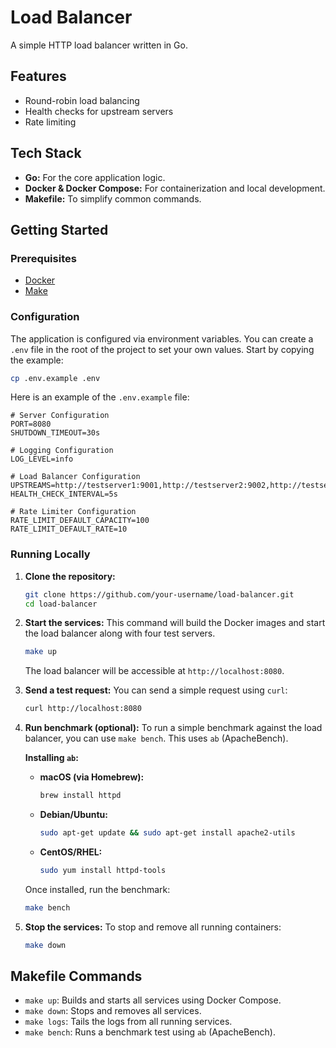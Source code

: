 # Load Balancer

A simple HTTP load balancer written in Go.

## Features

- Round-robin load balancing
- Health checks for upstream servers
- Rate limiting

## Tech Stack

- **Go:** For the core application logic.
- **Docker & Docker Compose:** For containerization and local development.
- **Makefile:** To simplify common commands.

## Getting Started

### Prerequisites

- [Docker](https://docs.docker.com/get-docker/)
- [Make](https://www.gnu.org/software/make/)

### Configuration

The application is configured via environment variables. You can create a `.env` file in the root of the project to set your own values. Start by copying the example:

```sh
cp .env.example .env
```

Here is an example of the `.env.example` file:
```dotenv
# Server Configuration
PORT=8080
SHUTDOWN_TIMEOUT=30s

# Logging Configuration
LOG_LEVEL=info

# Load Balancer Configuration
UPSTREAMS=http://testserver1:9001,http://testserver2:9002,http://testserver3:9003,http://testserver4:9004
HEALTH_CHECK_INTERVAL=5s

# Rate Limiter Configuration
RATE_LIMIT_DEFAULT_CAPACITY=100
RATE_LIMIT_DEFAULT_RATE=10
```

### Running Locally

1.  **Clone the repository:**
    ```sh
    git clone https://github.com/your-username/load-balancer.git
    cd load-balancer
    ```

2.  **Start the services:**
    This command will build the Docker images and start the load balancer along with four test servers.
    ```sh
    make up
    ```
    The load balancer will be accessible at `http://localhost:8080`.

3.  **Send a test request:**
    You can send a simple request using `curl`:
    ```sh
    curl http://localhost:8080
    ```

4.  **Run benchmark (optional):**
    To run a simple benchmark against the load balancer, you can use `make bench`. This uses `ab` (ApacheBench).

    **Installing `ab`:**
    - **macOS (via Homebrew):**
      ```sh
      brew install httpd
      ```
    - **Debian/Ubuntu:**
      ```sh
      sudo apt-get update && sudo apt-get install apache2-utils
      ```
    - **CentOS/RHEL:**
      ```sh
      sudo yum install httpd-tools
      ```

    Once installed, run the benchmark:
    ```sh
    make bench
    ```

5.  **Stop the services:**
    To stop and remove all running containers:
    ```sh
    make down
    ```

## Makefile Commands

- `make up`: Builds and starts all services using Docker Compose.
- `make down`: Stops and removes all services.
- `make logs`: Tails the logs from all running services.
- `make bench`: Runs a benchmark test using `ab` (ApacheBench).
